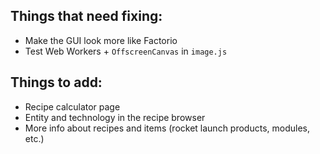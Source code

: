 ## Things that need fixing:
- Make the GUI look more like Factorio
- Test Web Workers + `OffscreenCanvas` in `image.js`

## Things to add:
- Recipe calculator page
- Entity and technology in the recipe browser
- More info about recipes and items (rocket launch products, modules, etc.)